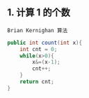 ## 1. 计算 1 的个数

	Brian Kernighan 算法
```java
public int count(int x){
	int cnt = 0;
	while(x>0){
		x&=(x-1);
		cnt++;
	}
	return cnt;
}
```